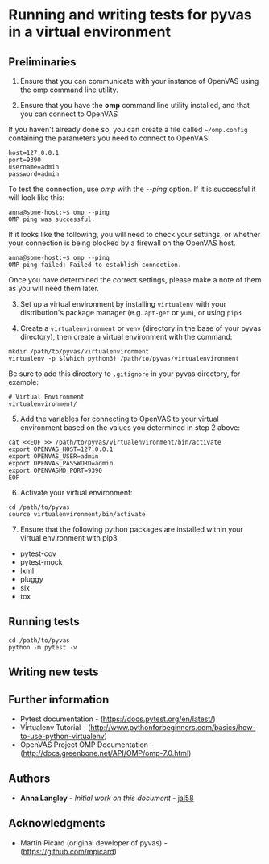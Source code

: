 # Running and writing tests for **pyvas** in a virtual environment

## Preliminaries

1. Ensure that you can communicate with your instance of OpenVAS using 
the omp command line utility. 

2. Ensure that you have the **omp** command line utility installed, and
that you can connect to OpenVAS

If you haven't already done so, you can create a file 
called `~/omp.config` containing the parameters you need to connect
to OpenVAS:
 
```
host=127.0.0.1
port=9390
username=admin
password=admin
```

To test the connection, use *omp* with the *--ping* option.  If it is 
successful it will look like this:

```
anna@some-host:~$ omp --ping
OMP ping was successful.
```

If it looks like the following, you will need to check your settings, 
or whether your connection is being blocked by a firewall on the 
OpenVAS host.

```
anna@some-host:~$ omp --ping
OMP ping failed: Failed to establish connection.
```

Once you have determined the correct settings, please make a note of 
them as you will need them later.

3. Set up a virtual environment by installing `virtualenv` with your 
distribution's package manager (e.g. `apt-get` or `yum`), or using `pip3`

4. Create a `virtualenvironment` or `venv` (directory in the base of 
your pyvas directory), then create a virtual environment with the 
command:

```
mkdir /path/to/pyvas/virtualenvironment
virtualenv -p $(which python3) /path/to/pyvas/virtualenvironment
```

Be sure to add this directory to `.gitignore` in your pyvas directory,
for example:

```
# Virtual Environment
virtualenvironment/
```

5. Add the variables for connecting to OpenVAS to your virtual 
environment based on the values you determined in step 2 above:

```
cat <<EOF >> /path/to/pyvas/virtualenvironment/bin/activate
export OPENVAS_HOST=127.0.0.1 
export OPENVAS_USER=admin
export OPENVAS_PASSWORD=admin
export OPENVASMD_PORT=9390
EOF
```

6. Activate your virtual environment:

```
cd /path/to/pyvas
source virtualenvironment/bin/activate

```

7. Ensure that the following python packages are installed within your
virtual environment with pip3
  * pytest-cov
  * pytest-mock
  * lxml
  * pluggy
  * six
  * tox

## Running tests

```
cd /path/to/pyvas
python -m pytest -v
```

## Writing new tests


## Further information

* Pytest documentation - (https://docs.pytest.org/en/latest/)
* Virtualenv Tutorial - (http://www.pythonforbeginners.com/basics/how-to-use-python-virtualenv)
* OpenVAS Project OMP Documentation - (http://docs.greenbone.net/API/OMP/omp-7.0.html)


## Authors

* **Anna Langley** - *Initial work on this document* - [jal58](https://github.com/jal58)

## Acknowledgments

* Martin Picard (original developer of pyvas) - (https://github.com/mpicard)
